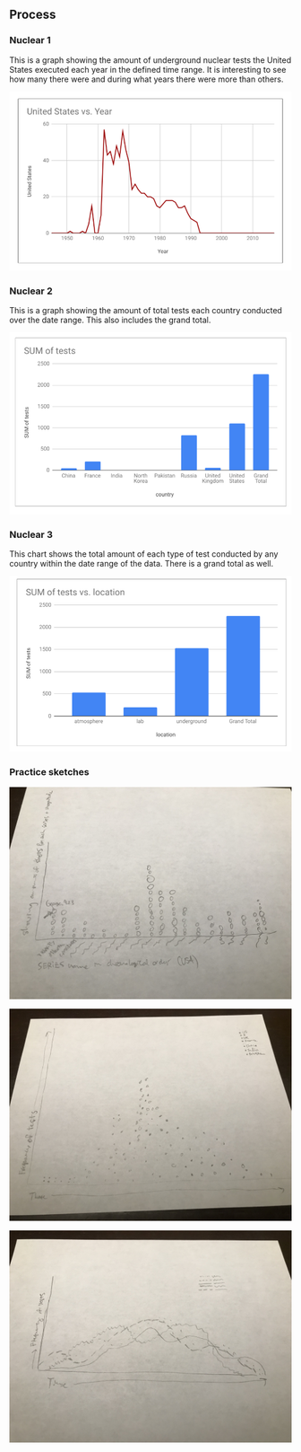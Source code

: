 ## Process


### Nuclear 1

This is a graph showing the amount of underground nuclear tests the United States executed each year in the defined time range. It is interesting to see how many there were and during what years there were more than others.

![alt text](https://github.com/joutwater/dvia-2019/blob/master/2.mapping-quantities/process/NUCLEAR_1.png)

### Nuclear 2

This is a graph showing the amount of total tests each country conducted over the date range. This also includes the grand total.

![alt text](https://github.com/joutwater/dvia-2019/blob/master/2.mapping-quantities/process/NUCLEAR_2.png)

### Nuclear 3

This chart shows the total amount of each type of test conducted by any country within the date range of the data. There is a grand total as well.

![alt text](https://github.com/joutwater/dvia-2019/blob/master/2.mapping-quantities/process/NUCLEAR_3.png)

### Practice sketches

![alt text](https://github.com/joutwater/dvia-2019/blob/master/2.mapping-quantities/process/IMG_2989.jpg)

![alt text](https://github.com/joutwater/dvia-2019/blob/master/2.mapping-quantities/process/IMG_2990.jpg)

![alt text](https://github.com/joutwater/dvia-2019/blob/master/2.mapping-quantities/process/IMG_2991.jpg)

